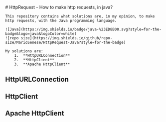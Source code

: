 #   H t t p R e q u e s t  - How to make http requests, in java?    This repository contains what solutions are, in my opinion, to make http requests, with the Java programming language.    ![Java](https://img.shields.io/badge/java-%23ED8B00.svg?style=for-the-badge&logo=java&logoColor=white)    ![repo size](https://img.shields.io/github/repo-size/MarioSenese/HttpRequest-Java?style=for-the-badge)        My solutions are:         1.  **HttpURLConnection**        2.  **HttpClient**        3.  **Apache HttpClient**##  HttpURLConnection##  HttpClient##  Apache HttpClient  